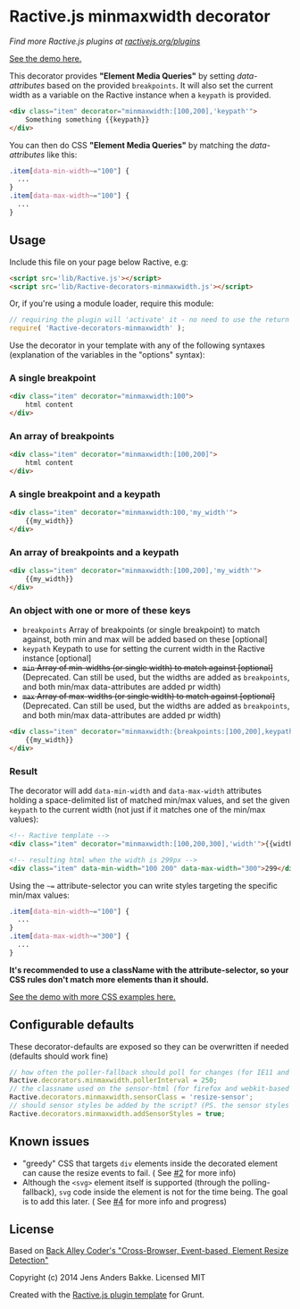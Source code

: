 Ractive.js minmaxwidth decorator
=======================================

*Find more Ractive.js plugins at [ractivejs.org/plugins](http://ractivejs.org/plugins)*

[See the demo here.](http://cfenzo.github.io/Ractive-decorators-minmaxwidth/)

This decorator provides **"Element Media Queries"** by setting *data-attributes* based on the provided `breakpoints`.
It will also set the current width as a variable on the Ractive instance when a `keypath` is provided.
```html
<div class="item" decorator="minmaxwidth:[100,200],'keypath'">
    Something something {{keypath}}
</div>
```

You can then do CSS **"Element Media Queries"** by matching the *data-attributes* like this:
```css
.item[data-min-width~="100"] {
  ...
}
.item[data-max-width~="100"] {
  ...
}
```

Usage
-----

Include this file on your page below Ractive, e.g:

```html
<script src='lib/Ractive.js'></script>
<script src='lib/Ractive-decorators-minmaxwidth.js'></script>
```

Or, if you're using a module loader, require this module:

```js
// requiring the plugin will 'activate' it - no need to use the return value
require( 'Ractive-decorators-minmaxwidth' );
```

Use the decorator in your template with any of the following syntaxes (explanation of the variables in the "options" syntax):

### A single breakpoint
```html
<div class="item" decorator="minmaxwidth:100">
    html content
</div>
```

### An array of breakpoints
```html
<div class="item" decorator="minmaxwidth:[100,200]">
    html content
</div>
```

### A single breakpoint and a keypath
```html
<div class="item" decorator="minmaxwidth:100,'my_width'">
    {{my_width}}
</div>
```

### An array of breakpoints and a keypath
```html
<div class="item" decorator="minmaxwidth:[100,200],'my_width'">
    {{my_width}}
</div>
```

### An object with one or more of these keys
* `breakpoints` Array of breakpoints (or single breakpoint) to match against, both min and max will be added based on these [optional]
* `keypath` Keypath to use for setting the current width in the Ractive instance [optional]
* ~~`min` Array of min-widths (or single width) to match against [optional]~~ (Deprecated. Can still be used, but the widths are added as `breakpoints`, and both min/max data-attributes are added pr width)
* ~~`max` Array of max-widths (or single width) to match against [optional]~~ (Deprecated. Can still be used, but the widths are added as `breakpoints`, and both min/max data-attributes are added pr width)

```html
<div class="item" decorator="minmaxwidth:{breakpoints:[100,200],keypath:'my_width'}">
    {{my_width}}
</div>
```

### Result
The decorator will add `data-min-width` and `data-max-width` attributes holding a space-delimited list of matched min/max values, and set the given `keypath` to the current width (not just if it matches one of the min/max values):

```html
<!-- Ractive template -->
<div class="item" decorator="minmaxwidth:[100,200,300],'width'">{{width}}</div>

<!-- resulting html when the width is 299px -->
<div class="item" data-min-width="100 200" data-max-width="300">299</div>
```

Using the `~=` attribute-selector you can write styles targeting the specific min/max values:
```css
.item[data-min-width~="100"] {
  ...
}
.item[data-max-width~="300"] {
  ...
}
```

**It's recommended to use a className with the attribute-selector, so your CSS rules don't match more elements than it should.**

[See the demo with more CSS examples here.](http://cfenzo.github.io/Ractive-decorators-minmaxwidth/)


Configurable defaults
-----
These decorator-defaults are exposed so they can be overwritten if needed (defaults should work fine)
```javascript
// how often the poller-fallback should poll for changes (for IE11 and other browsers with no support for onresize, over/underflow and flowchanged events on elements, uses setInterval)
Ractive.decorators.minmaxwidth.pollerInterval = 250;
// the classname used on the sensor-html (for firefox and webkit-based browsers)
Ractive.decorators.minmaxwidth.sensorClass = 'resize-sensor';
// should sensor styles be added by the script? (PS. the sensor styles must be provided, the resize listener will not work without them)
Ractive.decorators.minmaxwidth.addSensorStyles = true;
```

Known issues
-----
* "greedy" CSS that targets `div` elements inside the decorated element can cause the resize events to fail. ( See [#2](https://github.com/cfenzo/Ractive-decorators-minmaxwidth/issues/2) for more info)
* Although the `<svg>` element itself is supported (through the polling-fallback), `svg` code inside the element is not for the time being. The goal is to add this later. ( See [#4](https://github.com/cfenzo/Ractive-decorators-minmaxwidth/issues/4) for more info and progress)


License
-------

Based on [Back Alley Coder's "Cross-Browser, Event-based, Element Resize Detection"](http://www.backalleycoder.com/2013/03/18/cross-browser-event-based-element-resize-detection/)

Copyright (c) 2014 Jens Anders Bakke. Licensed MIT

Created with the [Ractive.js plugin template](https://github.com/RactiveJS/Plugin-template) for Grunt.